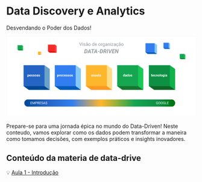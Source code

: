 # Data Discovery e Analytics

 Desvendando o Poder dos Dados!

![Data-Driven](/Data%20Discovery%20e%20Analytics/Unidade_2/image/datadrive.png)

Prepare-se para uma jornada épica no mundo do Data-Driven!  Neste conteudo, vamos explorar como os dados podem transformar a maneira como tomamos decisões, com exemplos práticos e insights inovadores. 

## Conteúdo da materia de data-drive    

💡   [Aula 1 - Introdução](Aula_1_introducao.ipynb)
